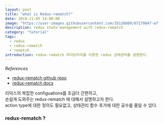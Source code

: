 ```yaml
---
layout: post
title: "what is Redux-rematch?"
date: 2019-11-05 14:00:00
image: "https://user-images.githubusercontent.com/35126809/67179847-aff26d80-f412-11e9-9b4c-0c3a3248cc0a.jpg"
description: redux state management with redux-rematch
category: "tutorial"
tags:
  - redux
  - redux-rematch
  - rematch
introduction: redux-rematch 라이브러리를 이용한 redux 상태관리를 설명한다.
---
```


*References* 
- [redux-rematch github repo](https://github.com/rematch/rematch)
- [redux-rematch docs](https://rematch.github.io/rematch/#/)

리덕스의 복잡한 configuations를 조금더 간편하고,  
손쉽게 도와주는 redux-rematch 에 대해서 설명하고자 한다.  
action type에 대한 정의도 필요없고, 상태관리 함수 추가에 대한 공수를 줄일 수 있다.

### redux-rematch ?

